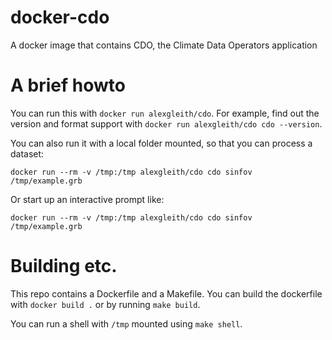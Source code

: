 # docker-cdo
A docker image that contains CDO, the Climate Data Operators application

# A brief howto

You can run this with `docker run alexgleith/cdo`. For example, find out the version and format support with `docker run alexgleith/cdo cdo --version`.

You can also run it with a local folder mounted, so that you can process a dataset:

```
docker run --rm -v /tmp:/tmp alexgleith/cdo cdo sinfov /tmp/example.grb

```

Or start up an interactive prompt like:

```
docker run --rm -v /tmp:/tmp alexgleith/cdo cdo sinfov /tmp/example.grb

```

# Building etc.

This repo contains a Dockerfile and a Makefile. You can build the dockerfile with `docker build .` or by running `make build`.

You can run a shell with `/tmp` mounted using `make shell`.
